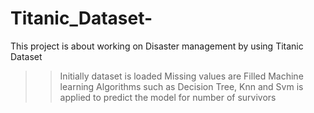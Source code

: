 # Titanic_Dataset-
This project is about working on Disaster management by using Titanic Dataset
>> Initially dataset is loaded
>>Missing values are Filled 
>>Machine learning Algorithms such as Decision Tree, Knn and Svm is applied to predict the model for number of survivors
